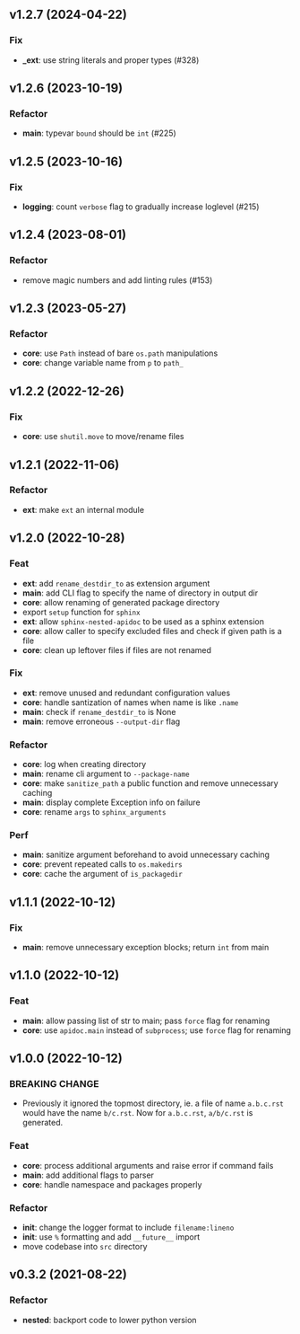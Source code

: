 ## v1.2.7 (2024-04-22)

### Fix

- **_ext**: use string literals and proper types (#328)

## v1.2.6 (2023-10-19)

### Refactor

- **main**: typevar `bound` should be `int` (#225)

## v1.2.5 (2023-10-16)

### Fix

- **logging**: count `verbose` flag to gradually increase loglevel (#215)

## v1.2.4 (2023-08-01)

### Refactor

- remove magic numbers and add linting rules (#153)

## v1.2.3 (2023-05-27)

### Refactor

- **core**: use `Path` instead of bare `os.path` manipulations
- **core**: change variable name from `p` to `path_`

## v1.2.2 (2022-12-26)

### Fix

- **core**: use `shutil.move` to move/rename files

## v1.2.1 (2022-11-06)

### Refactor

- **ext**: make `ext` an internal module

## v1.2.0 (2022-10-28)

### Feat

- **ext**: add `rename_destdir_to` as extension argument
- **main**: add CLI flag to specify the name of directory in output dir
- **core**: allow renaming of generated package directory
- export `setup` function for `sphinx`
- **ext**: allow `sphinx-nested-apidoc` to be used as a sphinx extension
- **core**: allow caller to specify excluded files and check if given path is a file
- **core**: clean up leftover files if files are not renamed

### Fix

- **ext**: remove unused and redundant configuration values
- **core**: handle santization of names when name is like `.name`
- **main**: check if `rename_destdir_to` is None
- **main**: remove erroneous `--output-dir` flag

### Refactor

- **core**: log when creating directory
- **main**: rename cli argument to `--package-name`
- **core**: make `sanitize_path` a public function and remove unnecessary caching
- **main**: display complete Exception info on failure
- **core**: rename `args` to `sphinx_arguments`

### Perf

- **main**: sanitize argument beforehand to avoid unnecessary caching
- **core**: prevent repeated calls to `os.makedirs`
- **core**: cache the argument of `is_packagedir`

## v1.1.1 (2022-10-12)

### Fix

- **main**: remove unnecessary exception blocks; return `int` from main

## v1.1.0 (2022-10-12)

### Feat

- **main**: allow passing list of str to main; pass `force` flag for renaming
- **core**: use `apidoc.main` instead of `subprocess`; use `force` flag for renaming

## v1.0.0 (2022-10-12)

### BREAKING CHANGE

- Previously it ignored the topmost directory, ie. a file
of name `a.b.c.rst` would have the name `b/c.rst`. Now for `a.b.c.rst`,
`a/b/c.rst` is generated.

### Feat

- **core**: process additional arguments and raise error if command fails
- **__main__**: add additional flags to parser
- **core**: handle namespace and packages properly

### Refactor

- **init**: change the logger format to include `filename:lineno`
- **__init__**: use `%` formatting and add `__future__` import
- move codebase into `src` directory

## v0.3.2 (2021-08-22)

### Refactor

- **nested**: backport code to lower python version
